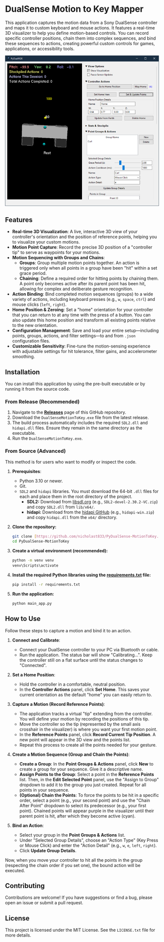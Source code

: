 # DualSense Motion to Key Mapper

This application captures the motion data from a Sony DualSense controller and maps it to custom keyboard and mouse actions. It features a real-time 3D visualizer to help you define motion-based controls. You can record specific controller positions, chain them into complex sequences, and bind these sequences to actions, creating powerful custom controls for games, applications, or accessibility tools.

![3D Visualizer](./image1.png)

## Features

* **Real-time 3D Visualization**: A live, interactive 3D view of your controller's orientation and the position of reference points, helping you to visualize your custom motions.
* **Motion Point Capture**: Record the precise 3D position of a "controller tip" to serve as waypoints for your motions.
* **Motion Sequencing with Groups and Chains**:
    * **Groups**: Group multiple motion points together. An action is triggered only when all points in a group have been "hit" within a set grace period.
    * **Chaining**: Define a required order for hitting points by chaining them. A point only becomes active after its parent point has been hit, allowing for complex and deliberate gesture recognition.
* **Action Binding**: Bind completed motion sequences (groups) to a wide variety of actions, including keyboard presses (e.g., `w`, `space`, `ctrl`) and mouse clicks (`left`, `right`).
* **Home Position & Zeroing**: Set a "home" orientation for your controller that you can return to at any time with the press of a button. You can also update this home position and transform all existing points relative to the new orientation.
* **Configuration Management**: Save and load your entire setup—including points, groups, actions, and filter settings—to and from `.json` configuration files.
* **Customizable Sensitivity**: Fine-tune the motion-sensing experience with adjustable settings for hit tolerance, filter gains, and accelerometer smoothing.

## Installation

You can install this application by using the pre-built executable or by running it from the source code.

### From Release (Recommended)

1.  Navigate to the **[Releases](https://github.com/nicholast833/PyDualSense-MotionToKey/releases)** page of this GitHub repository.
2.  Download the `DualSenseMotionToKey.exe` file from the latest release.
3.  The build process automatically includes the required `SDL2.dll` and `hidapi.dll` files. Ensure they remain in the same directory as the executable.
4.  Run the `DualSenseMotionToKey.exe`.

### From Source (Advanced)

This method is for users who want to modify or inspect the code.

1.  **Prerequisites**:
    * Python 3.10 or newer.
    * Git.
    * `SDL2` and `hidapi` libraries. You must download the 64-bit `.dll` files for each and place them in the root directory of the project.
        * **SDL2:** Download from [libsdl.org](https://www.libsdl.org/) (e.g., `SDL2-devel-2.30.2-VC.zip`) and copy `SDL2.dll` from `lib/x64/`.
        * **hidapi:** Download from the [hidapi GitHub](https://github.com/libusb/hidapi/releases) (e.g., `hidapi-win.zip`) and copy `hidapi.dll` from the `x64/` directory.

2.  **Clone the repository:**
    ```bash
    git clone [https://github.com/nicholast833/PyDualSense-MotionToKey.git](https://github.com/nicholast833/PyDualSense-MotionToKey.git)
    cd PyDualSense-MotionToKey
    ```

3.  **Create a virtual environment (recommended):**
    ```bash
    python -m venv venv
    venv\Scripts\activate
    ```

4.  **Install the required Python libraries using the [requirements.txt]() file:**
    ```bash
    pip install -r requirements.txt
    ```

5.  **Run the application:**
    ```bash
    python main_app.py
    ```

## How to Use

Follow these steps to capture a motion and bind it to an action.

1.  **Connect and Calibrate**:
    * Connect your DualSense controller to your PC via Bluetooth or cable.
    * Run the application. The status bar will show "Calibrating...". Keep the controller still on a flat surface until the status changes to "Connected".

2.  **Set a Home Position**:
    * Hold the controller in a comfortable, neutral position.
    * In the **Controller Actions** panel, click **Set Home**. This saves your current orientation as the default "home" you can easily return to.

3.  **Capture a Motion (Record Reference Points)**:
    * The application tracks a virtual "tip" extending from the controller. You will define your motion by recording the positions of this tip.
    * Move the controller so the tip (represented by the small axis crosshair in the visualizer) is where you want your first motion point.
    * In the **Reference Points** panel, click **Record Current Tip Position**. A new point will appear in the 3D view and the points list.
    * Repeat this process to create all the points needed for your gesture.

4.  **Create a Motion Sequence (Group and Chain the Points)**:
    * **Create a Group**: In the **Point Groups & Actions** panel, click **New** to create a group for your sequence. Give it a descriptive name.
    * **Assign Points to the Group**: Select a point in the **Reference Points** list. Then, in the **Edit Selected Point** panel, use the "Assign to Group" dropdown to add it to the group you just created. Repeat for all points in your sequence.
    * **(Optional) Chain the Points**: To force the points to be hit in a specific order, select a point (e.g., your second point) and use the "Chain After Point" dropdown to select its predecessor (e.g., your first point). Chained points will appear purple in the visualizer until their parent point is hit, after which they become active (cyan).

5.  **Bind an Action**:
    * Select your group in the **Point Groups & Actions** list.
    * Under "Selected Group Details", choose an "Action Type" (Key Press or Mouse Click) and enter the "Action Detail" (e.g., `w`, `e`, `left`, `right`).
    * Click **Update Group Details**.

Now, when you move your controller to hit all the points in the group (respecting the chain order if you set one), the bound action will be executed.

## Contributing

Contributions are welcome! If you have suggestions or find a bug, please open an issue or submit a pull request.

## License

This project is licensed under the MIT License. See the `LICENSE.txt` file for more details.
